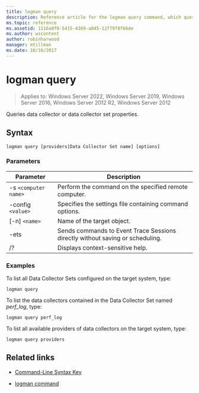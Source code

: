 ```yaml
---
title: logman query
description: Reference article for the logman query command, which queries data collector or data collector set properties.
ms.topic: reference
ms.assetid: 1116a0f0-5415-4369-a045-12f79f8f66de
ms.author: wscontent
author: robinharwood
manager: mtillman
ms.date: 10/16/2017
---
```


# logman query

>Applies to: Windows Server 2022, Windows Server 2019, Windows Server 2016, Windows Server 2012 R2, Windows Server 2012

Queries data collector or data collector set properties.

## Syntax

```
logman query [providers|Data Collector Set name] [options]
```

### Parameters

| Parameter | Description |
| --------- | ----------- |
| -s `<computer name>` | Perform the command on the specified remote computer. |
| -config `<value>` | Specifies the settings file containing command options. |
| [-n] `<name>` | Name of the target object. |
| -ets | Sends commands to Event Trace Sessions directly without saving or scheduling. |
| /? | Displays context-sensitive help. |

### Examples

To list all Data Collector Sets configured on the target system, type:

```
logman query
```

To list the data collectors contained in the Data Collector Set named *perf_log*, type:

```
logman query perf_log
```

To list all available providers of data collectors on the target system, type:

```
logman query providers
```

## Related links

- [Command-Line Syntax Key](command-line-syntax-key.md)

- [logman command](logman.md)
